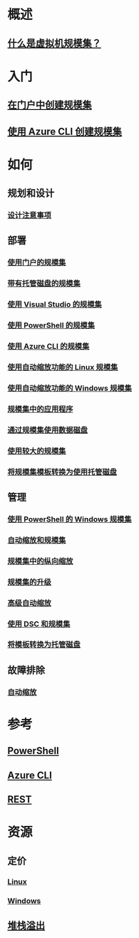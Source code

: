 # 概述
## [什么是虚拟机规模集？](virtual-machine-scale-sets-overview.md)

# 入门
## [在门户中创建规模集](virtual-machine-scale-sets-portal-create.md)
## [使用 Azure CLI 创建规模集](virtual-machine-scale-sets-linux-create-cli.md)

# 如何
## 规划和设计
### [设计注意事项](virtual-machine-scale-sets-design-overview.md)

## 部署
### [使用门户的规模集](virtual-machine-scale-sets-portal-create.md)
### [带有托管磁盘的规模集](virtual-machine-scale-sets-managed-disks.md)
### [使用 Visual Studio 的规模集](virtual-machine-scale-sets-vs-create.md)
### [使用 PowerShell 的规模集](virtual-machine-scale-sets-windows-create.md)
### [使用 Azure CLI 的规模集](virtual-machine-scale-sets-linux-create-cli.md)
### [使用自动缩放功能的 Linux 规模集](virtual-machine-scale-sets-linux-autoscale.md)
### [使用自动缩放功能的 Windows 规模集](virtual-machine-scale-sets-windows-autoscale.md)
### [规模集中的应用程序](virtual-machine-scale-sets-deploy-app.md)
### [通过规模集使用数据磁盘](virtual-machine-scale-sets-attached-disks.md)
### [使用较大的规模集](virtual-machine-scale-sets-placement-groups.md)
### [将规模集模板转换为使用托管磁盘](virtual-machine-scale-sets-convert-template-to-md.md)



## 管理
### [使用 PowerShell 的 Windows 规模集](virtual-machine-scale-sets-windows-manage.md)
### [自动缩放和规模集](virtual-machine-scale-sets-autoscale-overview.md)
### [规模集中的纵向缩放](virtual-machine-scale-sets-vertical-scale-reprovision.md)
### [规模集的升级](virtual-machine-scale-sets-upgrade-scale-set.md)
### [高级自动缩放](../monitoring-and-diagnostics/insights-advanced-autoscale-virtual-machine-scale-sets.md)
### [使用 DSC 和规模集](virtual-machine-scale-sets-dsc.md)
### [将模板转换为托管磁盘](virtual-machine-scale-sets-convert-template-to-md.md)

## 故障排除
### [自动缩放](virtual-machine-scale-sets-troubleshoot.md)

# 参考
## [PowerShell](/powershell/azureps-cmdlets-docs)
## [Azure CLI](../virtual-machines/azure-cli-arm-commands.md)
## [REST](/rest/api/virtualmachinescalesets/)

# 资源
## 定价 
### [Linux](https://azure.microsoft.com/pricing/details/virtual-machine-scale-sets/linux/)
### [Windows](https://azure.microsoft.com/pricing/details/virtual-machine-scale-sets/windows/)
## [堆栈溢出](http://stackoverflow.com/questions/tagged/azure-vm-scale-set)

<!---HONumber=Mooncake_0227_2017-->
